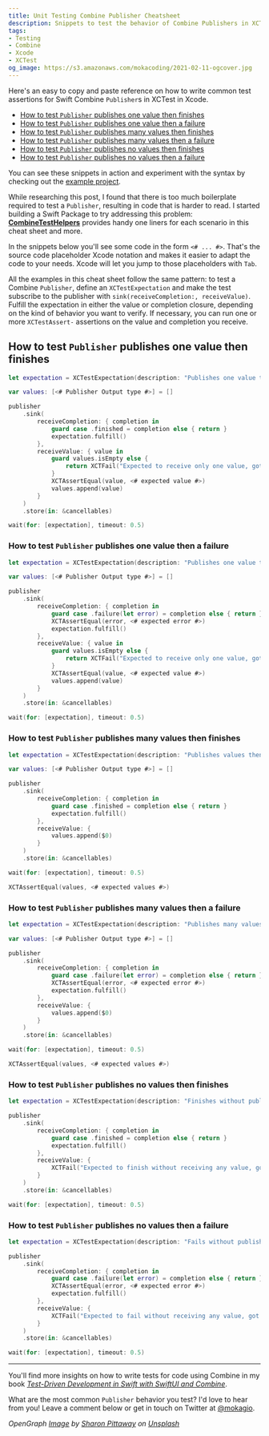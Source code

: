 ```yaml
---
title: Unit Testing Combine Publisher Cheatsheet
description: Snippets to test the behavior of Combine Publishers in XCTest ready to copy and paste into Xcode
tags:
- Testing
- Combine
- Xcode
- XCTest
og_image: https://s3.amazonaws.com/mokacoding/2021-02-11-ogcover.jpg
---
```


Here's an easy to copy and paste reference on how to write common test assertions for Swift Combine `Publisher`s in XCTest in Xcode.

- [How to test `Publisher` publishes one value then finishes](#how-to-test-publisher-publishes-one-value-then-finishes)
- [How to test `Publisher` publishes one value then a failure](#how-to-test-publisher-publishes-one-value-then-a-failure)
- [How to test `Publisher` publishes many values then finishes](#how-to-test-publisher-publishes-many-values-then-finishes)
- [How to test `Publisher` publishes many values then a failure](#how-to-test-publisher-publishes-many-values-then-a-failure)
- [How to test `Publisher` publishes no values then finishes](#how-to-test-publisher-publishes-no-values-then-finishes)
- [How to test `Publisher` publishes no values then a failure](#how-to-test-publisher-publishes-no-values-then-a-failure)


You can see these snippets in action and experiment with the syntax by checking out the [example project](https://github.com/mokagio/TestingCombineExamples).

While researching this post, I found that there is too much boilerplate required to test a `Publisher`, resulting in code that is harder to read.
I started building a Swift Package to try addressing this problem: **[CombineTestHelpers](https://github.com/mokagio/CombineTestHelpers)** provides handy one liners for each scenario in this cheat sheet and more.

In the snippets below you'll see some code in the form `<# ... #>`.
That's the source code placeholder Xcode notation and makes it easier to adapt the code to your needs.
Xcode will let you jump to those placeholders with `Tab`.

All the examples in this cheat sheet follow the same pattern:
to test a Combine `Publisher`, define an `XCTestExpectation` and make the test subscribe to the publisher with `sink(receiveCompletion:, receiveValue)`.
Fulfill the expectation in either the value or completion closure, depending on the kind of behavior you want to verify.
If necessary, you can run one or more `XCTestAssert-` assertions on the value and completion you receive.

## How to test `Publisher` publishes one value then finishes

<!-- If you want to ensure your `Publisher` publishes only one value, fulfill the expectation in its `receiveCompletion` closure. -->

```swift
let expectation = XCTestExpectation(description: "Publishes one value then finishes")

var values: [<# Publisher Output type #>] = []

publisher
    .sink(
        receiveCompletion: { completion in
            guard case .finished = completion else { return }
            expectation.fulfill()
        },
        receiveValue: { value in
            guard values.isEmpty else {
                return XCTFail("Expected to receive only one value, got another: (\(value))")
            }
            XCTAssertEqual(value, <# expected value #>)
            values.append(value)
        }
    )
    .store(in: &cancellables)

wait(for: [expectation], timeout: 0.5)
```

### How to test `Publisher` publishes one value then a failure

<!-- In the previous example, we expected the stream to successfully complete. -->
<!-- If instead you're working with a publisher that sends one value then fails, you'll need to fulfill the expectation in the `receiveCompletion` closure but only if the value is a `.failure`. -->
<!-- Optionally, you may also assert the received error. -->

```swift
let expectation = XCTestExpectation(description: "Publishes one value then fails")

var values: [<# Publisher Output type #>] = []

publisher
    .sink(
        receiveCompletion: { completion in
            guard case .failure(let error) = completion else { return }
            XCTAssertEqual(error, <# expected error #>)
            expectation.fulfill()
        },
        receiveValue: { value in
            guard values.isEmpty else {
                return XCTFail("Expected to receive only one value, got another (\(value))")
            }
            XCTAssertEqual(value, <# expected value #>)
            values.append(value)
        }
    )
    .store(in: &cancellables)

wait(for: [expectation], timeout: 0.5)
```

### How to test `Publisher` publishes many values then finishes

```swift
let expectation = XCTestExpectation(description: "Publishes values then finishes")

var values: [<# Publisher Output type #>] = []

publisher
    .sink(
        receiveCompletion: { completion in
            guard case .finished = completion else { return }
            expectation.fulfill()
        },
        receiveValue: {
            values.append($0)
        }
    )
    .store(in: &cancellables)

wait(for: [expectation], timeout: 0.5)

XCTAssertEqual(values, <# expected values #>)
```

### How to test `Publisher` publishes many values then a failure

```swift
let expectation = XCTestExpectation(description: "Publishes many values then a failure")

var values: [<# Publisher Output type #>] = []

publisher
    .sink(
        receiveCompletion: { completion in
            guard case .failure(let error) = completion else { return }
            XCTAssertEqual(error, <# expected error #>)
            expectation.fulfill()
        },
        receiveValue: {
            values.append($0)
        }
    )
    .store(in: &cancellables)

wait(for: [expectation], timeout: 0.5)

XCTAssertEqual(values, <# expected values #>)
```

### How to test `Publisher` publishes no values then finishes

```swift
let expectation = XCTestExpectation(description: "Finishes without publishing values")

publisher
    .sink(
        receiveCompletion: { completion in
            guard case .finished = completion else { return }
            expectation.fulfill()
        },
        receiveValue: {
            XCTFail("Expected to finish without receiving any value, got \($0)")
        }
    )
    .store(in: &cancellables)

wait(for: [expectation], timeout: 0.5)
```

### How to test `Publisher` publishes no values then a failure

<!-- To test that a `Publisher` sends a failure and no value at all, it's not enough to fulfill the expectation if the `receiveCompletion` value is a `.failure`, we also need to ensure the test fails if `receiveValue` is called. -->

```swift
let expectation = XCTestExpectation(description: "Fails without publishing values")

publisher
    .sink(
        receiveCompletion: { completion in
            guard case .failure(let error) = completion else { return }
            XCTAssertEqual(error, <# expected error #>)
            expectation.fulfill()
        },
        receiveValue: {
            XCTFail("Expected to fail without receiving any value, got \($0)")
        }
    )
    .store(in: &cancellables)

wait(for: [expectation], timeout: 0.5)
```

---

You'll find more insights on how to write tests for code using Combine in my book [_Test-Driven Development in Swift with SwiftUI and Combine_](https://tddinswift.com).

What are the most common `Publisher` behavior you test?
I'd love to hear from you!
Leave a comment below or get in touch on Twitter at [@mokagio](https://twitter.com/mokagio).

<i><span>OpenGraph <a href="https://unsplash.com/photos/QqN25A3iF9w">Image</a> by <a href="https://unsplash.com/@sharonp?utm_source=unsplash&amp;utm_medium=referral&amp;utm_content=creditCopyText">Sharon Pittaway</a> on <a href="https://unsplash.com/s/photos/marbles?utm_source=unsplash&amp;utm_medium=referral&amp;utm_content=creditCopyText">Unsplash</a></span></i>
